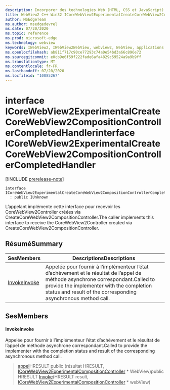 ```yaml
---
description: Incorporer des technologies Web (HTML, CSS et JavaScript) dans vos applications natives avec le contrôle Microsoft Edge WebView2
title: WebView2 C++ Win32 ICoreWebView2ExperimentalCreateCoreWebView2CompositionControllerCompletedHandler
author: MSEdgeTeam
ms.author: msedgedevrel
ms.date: 07/20/2020
ms.topic: reference
ms.prod: microsoft-edge
ms.technology: webview
keywords: IWebView2, IWebView2WebView, webview2, WebView, applications Win32, Win32, Edge, ICoreWebView2, ICoreWebView2Controller, contrôle de navigateur, html Edge, ICoreWebView2ExperimentalCreateCoreWebView2CompositionControllerCompletedHandler
ms.openlocfilehash: ab811f717c90ce77293c74a0e54bd3a66c896e72
ms.sourcegitcommit: e0cb9e6f59f222fade6afa4829c59524a9a9b9ff
ms.translationtype: MT
ms.contentlocale: fr-FR
ms.lasthandoff: 07/20/2020
ms.locfileid: "10885267"
---
```

# <span data-ttu-id="d310c-104">interface ICoreWebView2ExperimentalCreateCoreWebView2CompositionControllerCompletedHandler</span><span class="sxs-lookup"><span data-stu-id="d310c-104">interface ICoreWebView2ExperimentalCreateCoreWebView2CompositionControllerCompletedHandler</span></span> 

[!INCLUDE [prerelease-note](../../includes/prerelease-note.md)]

```
interface ICoreWebView2ExperimentalCreateCoreWebView2CompositionControllerCompletedHandler
  : public IUnknown
```

<span data-ttu-id="d310c-105">L’appelant implémente cette interface pour recevoir les CoreWebView2Controller créées via CreateCoreWebView2CompositionController.</span><span class="sxs-lookup"><span data-stu-id="d310c-105">The caller implements this interface to receive the CoreWebView2Controller created via CreateCoreWebView2CompositionController.</span></span>

## <span data-ttu-id="d310c-106">Résumé</span><span class="sxs-lookup"><span data-stu-id="d310c-106">Summary</span></span>

 <span data-ttu-id="d310c-107">Ses</span><span class="sxs-lookup"><span data-stu-id="d310c-107">Members</span></span>                        | <span data-ttu-id="d310c-108">Descriptions</span><span class="sxs-lookup"><span data-stu-id="d310c-108">Descriptions</span></span>
--------------------------------|---------------------------------------------
[<span data-ttu-id="d310c-109">Invoke</span><span class="sxs-lookup"><span data-stu-id="d310c-109">Invoke</span></span>](#invoke) | <span data-ttu-id="d310c-110">Appelée pour fournir à l’implémenteur l’état d’achèvement et le résultat de l’appel de méthode asynchrone correspondant.</span><span class="sxs-lookup"><span data-stu-id="d310c-110">Called to provide the implementer with the completion status and result of the corresponding asynchronous method call.</span></span>

## <span data-ttu-id="d310c-111">Ses</span><span class="sxs-lookup"><span data-stu-id="d310c-111">Members</span></span>

#### <span data-ttu-id="d310c-112">Invoke</span><span class="sxs-lookup"><span data-stu-id="d310c-112">Invoke</span></span> 

<span data-ttu-id="d310c-113">Appelée pour fournir à l’implémenteur l’état d’achèvement et le résultat de l’appel de méthode asynchrone correspondant.</span><span class="sxs-lookup"><span data-stu-id="d310c-113">Called to provide the implementer with the completion status and result of the corresponding asynchronous method call.</span></span>

> <span data-ttu-id="d310c-114">[appel](#invoke)HRESULT public (résultat HRESULT, [ICoreWebView2ExperimentalCompositionController](icorewebview2experimentalcompositioncontroller.md) \* WebView)</span><span class="sxs-lookup"><span data-stu-id="d310c-114">public HRESULT [Invoke](#invoke)(HRESULT result, [ICoreWebView2ExperimentalCompositionController](icorewebview2experimentalcompositioncontroller.md) \* webView)</span></span>

